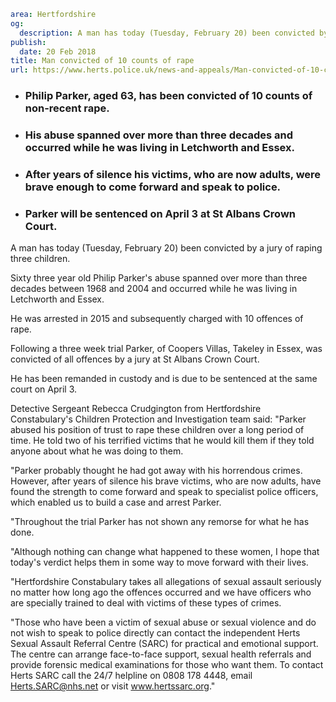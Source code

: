 ```yaml
area: Hertfordshire
og:
  description: A man has today (Tuesday, February 20) been convicted by a jury of raping three children.
publish:
  date: 20 Feb 2018
title: Man convicted of 10 counts of rape
url: https://www.herts.police.uk/news-and-appeals/Man-convicted-of-10-counts-of-rape-1665
```

* ### Philip Parker, aged 63, has been convicted of 10 counts of non-recent rape.

 * ### His abuse spanned over more than three decades and occurred while he was living in Letchworth and Essex.

 * ### After years of silence his victims, who are now adults, were brave enough to come forward and speak to police.

 * ### Parker will be sentenced on April 3 at St Albans Crown Court.

A man has today (Tuesday, February 20) been convicted by a jury of raping three children.

Sixty three year old Philip Parker's abuse spanned over more than three decades between 1968 and 2004 and occurred while he was living in Letchworth and Essex.

He was arrested in 2015 and subsequently charged with 10 offences of rape.

Following a three week trial Parker, of Coopers Villas, Takeley in Essex, was convicted of all offences by a jury at St Albans Crown Court.

He has been remanded in custody and is due to be sentenced at the same court on April 3.

Detective Sergeant Rebecca Crudgington from Hertfordshire Constabulary's Children Protection and Investigation team said: "Parker abused his position of trust to rape these children over a long period of time. He told two of his terrified victims that he would kill them if they told anyone about what he was doing to them.

"Parker probably thought he had got away with his horrendous crimes. However, after years of silence his brave victims, who are now adults, have found the strength to come forward and speak to specialist police officers, which enabled us to build a case and arrest Parker.

"Throughout the trial Parker has not shown any remorse for what he has done.

"Although nothing can change what happened to these women, I hope that today's verdict helps them in some way to move forward with their lives.

"Hertfordshire Constabulary takes all allegations of sexual assault seriously no matter how long ago the offences occurred and we have officers who are specially trained to deal with victims of these types of crimes.

"Those who have been a victim of sexual abuse or sexual violence and do not wish to speak to police directly can contact the independent Herts Sexual Assault Referral Centre (SARC) for practical and emotional support. The centre can arrange face-to-face support, sexual health referrals and provide forensic medical examinations for those who want them. To contact Herts SARC call the 24/7 helpline on 0808 178 4448, email Herts.SARC@nhs.net or visit www.hertssarc.org."
